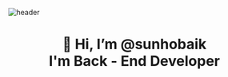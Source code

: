 ![header](https://capsule-render.vercel.app/api?type=wave&color=auto&height=300&section=header&text=Preferbaik&fontSize=90)

<div align=center><h1>👋 Hi, I’m @sunhobaik <br> I'm Back - End Developer </h1></div>
